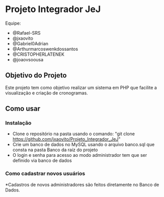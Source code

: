 # Projeto Integrador JeJ
 Equipe:
 
* @Rafael-SRS
* @jxaovito
* @Gabriel0Adrian
* @Arthurmarcoswenkdossantos
* @CRISTOPHERLATENEK
* @joaovsoousa


## Objetivo do Projeto
  Este projeto tem como objetivo realizar um sistema em PHP que
facilite a visualização e criação de cronogramas.

## Como usar

### Instalação
* Clone o repositório na pasta usando o comando: "git clone https://github.com/jxaovito/Projeto_Integrador_JeJ"
* Crie um banco de dados no MySQL usando o arquivo banco.sql que consta na pasta Banco da raíz do projeto
* O login e senha para acesso ao modo administrador tem que ser definido via banco de dados

### Como cadastrar novos usuários
*Cadastros de novos administradores são feitos diretamente no Banco de Dados.
